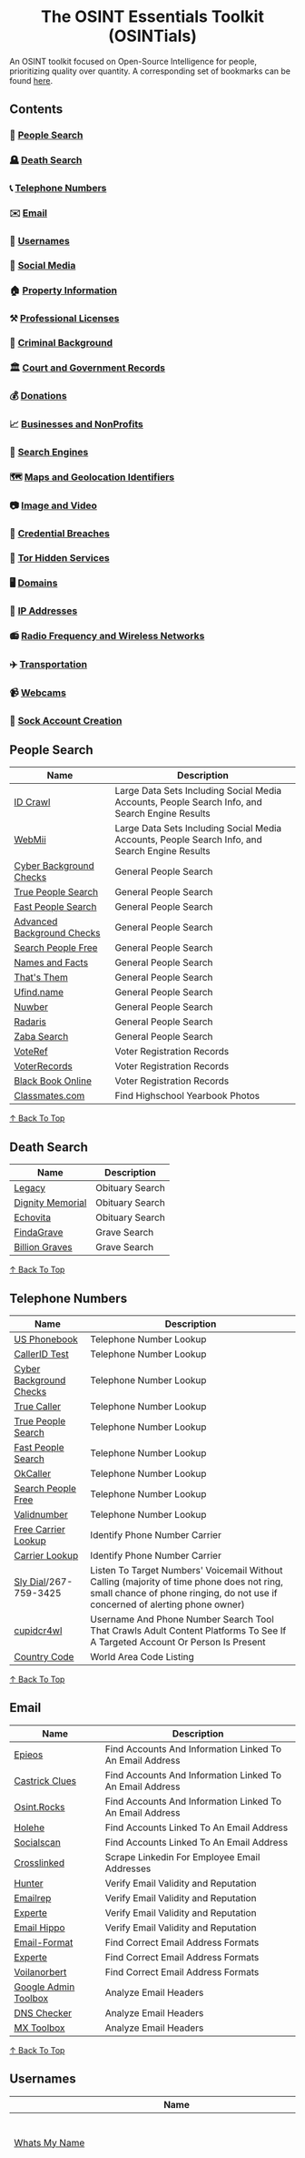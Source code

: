 <div align="center">
  
# The OSINT Essentials Toolkit (OSINTials)

</div>

An OSINT toolkit focused on Open-Source Intelligence for people, prioritizing quality over quantity. A corresponding set of bookmarks can be found [here](https://github.com/OSINTI4L/The-Kitchen-Sink/blob/main/Bookmarks/OSINTial-Bookmarks.html).

## Contents
### 🧑 [People Search](#people-search)
### 🪦 [Death Search](#death-search)
### 📞 [Telephone Numbers](#telephone-numbers)
### ✉️ [Email](#email)
### 📛 [Usernames](#usernames)
### 🤡 [Social Media](#social-media)
### 🏠 [Property Information](#property-information)
### ⚒️ [Professional Licenses](#professional-licenses)
### 🚓 [Criminal Background](#criminal-background)
### 🏛️ [Court and Government Records](#court-and-government-records)
### 💰 [Donations](#donations)
### 📈 [Businesses and NonProfits](#businesses-and-nonprofits)
### 🔎 [Search Engines](#search-engines)
### 🗺️ [Maps and Geolocation Identifiers](#maps-and-geolocation-identifiers)
### 📷 [Image and Video](#image-and-video)
### 🪪 [Credential Breaches](#credential-breaches)
### 🧅 [Tor Hidden Services](#tor-hidden-services)
### 🖥️ [Domains](#domains)
### 🔢 [IP Addresses](#ip-addresses)
### 📻 [Radio Frequency and Wireless Networks](#radio-frequency-and-wireless-networks)
### ✈️ [Transportation](#transportation)
### 📹 [Webcams](#webcams)
### 🧦 [Sock Account Creation](#sock-account-creation)
## People Search

|Name|Description|
|----|-----------|
|[ID Crawl](https://www.idcrawl.com/)|Large Data Sets Including Social Media Accounts, People Search Info, and Search Engine Results|
|[WebMii](https://webmii.com)|Large Data Sets Including Social Media Accounts, People Search Info, and Search Engine Results|
|[Cyber Background Checks](https://Cyberbackgroundchecks.com)| General People Search|
|[True People Search](https://Truepeoplesearch.com)| General People Search|
|[Fast People Search](https://Fastpeoplesearch.com)| General People Search|
|[Advanced Background Checks](https://advancedbackgroundchecks.com)| General People Search|
|[Search People Free](https://searchpeoplefree.com)| General People Search|
|[Names and Facts](https://namesandfacts.com)| General People Search|
|[That's Them](https://thatsthem.com)| General People Search|
|[Ufind.name](https://ufind.name)| General People Search|
|[Nuwber](https://nuwber.com)| General People Search|
|[Radaris](https://radaris.com)| General People Search|
|[Zaba Search](https://www.zabasearch.com)| General People Search|
|[VoteRef](https://Voteref.com)|Voter Registration Records|
|[VoterRecords](https://voterrecords.com)|Voter Registration Records|
|[Black Book Online](https://www.blackbookonline.info/USA-Voter-Records.aspx)|Voter Registration Records|
|[Classmates.com](https://classmates.com)|Find Highschool Yearbook Photos|
  
[↑ Back To Top](#contents)

## Death Search

|Name|Description|
|----|-----------|
|[Legacy](https://Legacy.com/search)|Obituary Search|
|[Dignity Memorial](https://Www.dignitymemorial.com)|Obituary Search|
|[Echovita](https://echovita.com/us)|Obituary Search|
|[FindaGrave](https://findagrave.com)|Grave Search|
|[Billion Graves](https://billiongraves.com)|Grave Search|

[↑ Back To Top](#contents)

## Telephone Numbers
|Name|Description|
|----|-----------|
|[US Phonebook](https://Usphonebook.com)|Telephone Number Lookup|
|[CallerID Test](https://calleridtest.com/)|Telephone Number Lookup|
|[Cyber Background Checks](https://cyberbackgroundchecks.com/phone)|Telephone Number Lookup|
|[True Caller](https://truecaller.com)|Telephone Number Lookup|
|[True People Search](https://truepeoplesearch.com)|Telephone Number Lookup|
|[Fast People Search](https://fastpeoplesearch.com)|Telephone Number Lookup|
|[OkCaller](https://Okcaller.com)|Telephone Number Lookup|
|[Search People Free](https://searchpeoplefree.com/phone-lookup)|Telephone Number Lookup|
|[Validnumber](https://validnumber.com/)|Telephone Number Lookup|
|[Free Carrier Lookup](https://Freecarrierlookup.com)|Identify Phone Number Carrier|
|[Carrier Lookup](https://carrierlookup.com)|Identify Phone Number Carrier|
|[Sly Dial](http://slydial.com)/267-759-3425|Listen To Target Numbers' Voicemail Without Calling (majority of time phone does not ring, small chance of phone ringing, do not use if concerned of alerting phone owner)|
|[cupidcr4wl](https://github.com/OSINTI4L/cupidcr4wl)|Username And Phone Number Search Tool That Crawls Adult Content Platforms To See If A Targeted Account Or Person Is Present|
|[Country Code](https://countrycode.org/)|World Area Code Listing|

[↑ Back To Top](#contents)

## Email
|Name|Description|
|----|-----------|
|[Epieos](https://epieos.com)|Find Accounts And Information Linked To An Email Address|
|[Castrick Clues](https://castrickclues.com/)|Find Accounts And Information Linked To An Email Address|
|[Osint.Rocks](https://osint.rocks)|Find Accounts And Information Linked To An Email Address|
|[Holehe](https://github.com/megadose/holehe)|Find Accounts Linked To An Email Address|
|[Socialscan](github.com/iojw/socialscan)|Find Accounts Linked To An Email Address|
|[Crosslinked](https://github.com/m8sec/crosslinked)|Scrape Linkedin For Employee Email Addresses|
|[Hunter](https://hunter.io/email-verifier)|Verify Email Validity and Reputation|
|[Emailrep](https://emailrep.io)|Verify Email Validity and Reputation|
|[Experte](https://www.experte.com/email-verification)|Verify Email Validity and Reputation|
|[Email Hippo](https://tools.verifyemailaddress.io)|Verify Email Validity and Reputation|
|[Email-Format](https://www.email-format.com)|Find Correct Email Address Formats|
|[Experte](https://www.experte.com/email-finder)|Find Correct Email Address Formats|
|[Voilanorbert](https://www.voilanorbert.com)|Find Correct Email Address Formats|
|[Google Admin Toolbox](https://toolbox.googleapps.com/apps/messageheader/)|Analyze Email Headers|
|[DNS Checker](https://dnschecker.org/email-header-analyzer.php)|Analyze Email Headers|
|[MX Toolbox](https://mxtoolbox.com/EmailHeaders.aspx)|Analyze Email Headers|

[↑ Back To Top](#contents)

## Usernames
|Name|Description|
|----|-----------|
|[Whats My Name](https://Whatsmyname.app)|Find Accounts Associated With A Username|
|[cupidcr4wl](https://github.com/OSINTI4L/cupidcr4wl)|Username And Phone Number Search Tool That Crawls Adult Content Platforms To See If A Targeted Account Or Person Is Present|
|[NameCheckup](https://namecheckup.com)|Find Accounts Associated With A Username|
|[Name Vine](https://namevine.com)|Find Accounts Associated With A Username|
|[Check User Names](https://Checkusernames.com)|Find Accounts Associated With A Username|
|[Name Checkr](https://Namecheckr.com)|Find Accounts Associated With A Username|
|[Instant Username Search](https://instantusername.com/#/)|Find Accounts Associated With A Username|
|[Sherlock](https://github.com/sherlock-project)|Find Accounts Associated With A Username|
|[Maigret](https://github.com/soxoj/maigret)|Find Accounts Associated With A Username|
|[Blackbird](https://github.com/p1ngul1n0/blackbird)|Find Accounts Associated With A Username|
|[WhatsMyName-Python](https://github.com/C3n7ral051nt4g3ncy/WhatsMyName-Python)|Find Accounts Associated With A Username|
|[Spiderfoot](https://github.com/smicallef/spiderfoot)|Find Accounts Associated With A Username|
|```https://www.google.com/maps/contrib/EnterGoogleIDNumberHere```|URL Structure To View Google Maps Account Info (Reviews and Photos) Of A Google Account ID|
|```https://web.archive.org/web/*/plus.google.com/EnterGoogleIDNumberHere*```|URL Structure To View Google Plus Archive Info Of A Google Account ID|

[↑ Back To Top](#contents)

## Social Media
|Name|Description|
|----|-----------|
|- [Instagram](https://instagram.com)|Social Media Plaform|
|&nbsp;&nbsp;&nbsp;&nbsp;[Instagram - Insta Stories Viewer](https://insta-stories-viewer.com)|View Instagram Profiles|
|&nbsp;&nbsp;&nbsp;&nbsp;[Instagram - ImgInn](https://imginn.com)|View Instagram Profiles|
|&nbsp;&nbsp;&nbsp;&nbsp;[Instagram - Inflact](https://inflact.com/tools/profile-analyzer/)|View Instagram Profiles And Analytics|
|&nbsp;&nbsp;&nbsp;&nbsp;[Instagram - Instahunt](https://instahunt.huntintel.io)|View Instagram Posts By Location (interactive map)|
|- [Facebook](https://facebook.com)|Social Media Plaform|
|- [Twitter (X)](https://twitter.com)|Social Media Plaform|
|&nbsp;&nbsp;&nbsp;&nbsp;[Twitter (X) - Birdhunt](https://birdhunt.huntintel.io)|View Tweets By Location (interactive map)|
|- [Pinterest](https://pinterest.com)|Social Media Plaform|
|- [Tumblr](https://tumblr.com)|Social Media Plaform|
|- [Patreon](https://www.patreon.com/)|Social Media Plaform|
|&nbsp;&nbsp;&nbsp;&nbsp;[Patreon - Graphtreon](https://graphtreon.com/)|Patreon Analytics|
|- [TikTok](https://tiktok.com)|Social Media Plaform|
|&nbsp;&nbsp;&nbsp;&nbsp;[TikTok - Live](https://tiktok.com/live)|Social Media Plaform|
|- [Reddit](https://reddit.com)|Social Media Plaform|
|- [Imgur](https://imgur.com/)|Social Media Image Board|
|- [Youtube](https://youtube.com)|Social Media Plaform|
|&nbsp;&nbsp;&nbsp;&nbsp;[Youtube - Live](https://Youtube.com/live)|Social Media Plaform|
|&nbsp;&nbsp;&nbsp;&nbsp;&nbsp;[Youtube - Anilyzer](https://anilyzer.com)|View Youtube Videos Frame By Frame|
|&nbsp;&nbsp;&nbsp;&nbsp;&nbsp;[Youtube - MW Geofind](https://mattw.io/youtube-geofind/location)|View Youtube Videos By Location (interactive map)|
|&nbsp;&nbsp;&nbsp;&nbsp;&nbsp;[Youtube - MW Metadata](https://mattw.io/youtube-metadata/)|View Youtube Video Metadata|
|&nbsp;&nbsp;&nbsp;&nbsp;&nbsp;[Youtube - Channel Crawler](https://channelcrawler.com)|Find Youtube Channels By Filters|
|- [Twitch](https://Twitch.tv)|Social Media Plaform|
|- [Telegram](https://telegram.org)|Social Media Platform|
|&nbsp;&nbsp;&nbsp;&nbsp;[Telegram - OSINT Toolkit For Telegram](https://github.com/ItIsMeCall911/Awesome-Telegram-OSINT)|Social Media Platform|
|- [Snapchat](https://www.snapchat.com/)|Social Media Plaform|
|&nbsp;&nbsp;&nbsp;&nbsp;Snapchat - ```https://www.snapchat.com/add/EnterUsernameHere```|Snapchat URL Structure For Viewing Accounts|
|&nbsp;&nbsp;&nbsp;&nbsp;[Snapchat - Snapchat Map](https://Map.snapchat.com)|View Snapchat Stories By Location (interactive map)|
|- [Linktree](https://linktr.ee)|Social Media Platform Link Directory|
|&nbsp;&nbsp;&nbsp;&nbsp;Linktree - ```https://linktr.ee/EnterUsernameHere```|LinkTree URL Structure For Viewing Accounts|
|- [Tinder](https://tinder.com/)|Dating Platform|
|&nbsp;&nbsp;&nbsp;&nbsp;Tinder - ```https://tinder.com/@EnterUsernameHere```|Tinder URL Structure For Viewing Accounts|
|- [Onlyfans](https://onlyfans.com)|NSFW Social Media Platform
|&nbsp;&nbsp;&nbsp;&nbsp;Onlyfans - ```https://onlyfans.com/EnterUsernameHere```|Onlyfans URL Structure For Viewing Accounts|
|&nbsp;&nbsp;&nbsp;&nbsp;[Onlyfans - OnlyFinder](https://onlyfinder.com)|Onlyfans Lookup Tool|
|&nbsp;&nbsp;&nbsp;&nbsp;[Onlyfans - OnlySearch](https://onlysearch.co/)|Onlyfans Lookup Tool|
|&nbsp;&nbsp;&nbsp;&nbsp;[Onlyfans - FansMetrics](https://fansmetrics.com)|Onlyfans Lookup Tool|
|&nbsp;&nbsp;&nbsp;&nbsp;[Onlyfans - Hubite](https://hubite.com/en/)|Onlyfans Lookup Tool|
|- [Boardreader](https://boardreader.com/)|Forum/Community Search Engine|
|- [Social Searcher](https://Social-searcher.com)|Lookup Social Media By Posts That Mention Target|
|- [Social Blade](https://socialblade.com/)|Social Media Profile Analytics|

[↑ Back To Top](#contents)

## Property Information
|Name|Description|
|----|-----------|
|[US Appraisal District Link Directory](https://www.blackbookonline.info/USA-Property.aspx)|US Appraisal/Assesor/Tax Property Lookup|
|[US Assesor and Property Tax Records](https://www.publicrecords.onlinesearches.com/Assesor-and-Property-Tax-Records.htm)|US Appraisal/Assesor/Tax Property Lookup|
|[BlackBookOnline Asset Locator](https://Www.blackbookonline.info/assetsearch.aspx)|US Appraisal/Assesor/Tax Property Lookup|
|[Homemetry](https://homemetry.com/)|Home Realtor Search|
|[Rehold](https://rehold.com)|Home Realtor Search|
|[Homes.com](https://homes.com)|Home Realtor Search|
|[Realtor](https://realtor.com)|Home Realtor Search|
|[Zillow](https://zillow.com)|Home Realtor Search|
|[Redfin](https://redfin.com)|Home Realtor Search|

[↑ Back To Top](#contents)

## Professional Licenses
|Name|Description|
|----|-----------|
|[Black Book Online](https://www.blackbookonline.info/USA-Professional-Licenses.aspx)|US Licenses Master Lists|
|[BRBPub](https://www.brbpub.com)|US Licenses Master Lists|
|[HealthGuidesUSA](https://healthguideusa.org)|Medical License Lookup (US)|
|[American BAR](https://www.americanbar.org/groups/legal_services/flh-home/flh-lawyer-licensing/)|Law License Lookup (US)|
|[LinkedIn](https://www.linkedin.com/)|Individual and Company Professional Information|
|[LinkedIn - Search Tool](https://freepeoplesearchtool.com)|Linkedin Tool That Can Retrieve Results Without an Account|

[↑ Back To Top](#contents)

## Criminal Background
|Name|Description|
|----|-----------|
|[Black Book Online](https://blackbookonline.info/criminalsearch/aspx)|US Criminal Background Search|
|[Arrests.org](https://arrests.org/)|US Criminal Background Search|
|[Jail Base](https://www.jailbase.com)|US Criminal Background Search|
|[Busted Newspaper](https://bustednewspaper.com)|US Criminal Background Search|
|[Mugshots Zone](https://mugshots.zone)|US Criminal Background Search|
|[VineLink](https://vinelink.com)|US Criminal Background Search|
|[Federal BOP Inmate Lookup](https://www.justice.gov/action-center/locate-pr)|US Inmate Lookup|
|[State Inmate lookup](https://www.blackbookonline.info/USA-Inmates.aspx)|US Inmate Lookup|
|[Sex Offender Database](https://nsopw.gov/)|US Sex Offender Search|
|[State Warrant Search](https://www.blackbookonline.info/USA-arrest-warrants.aspx)|US Warrants Search|

[↑ Back To Top](#contents)

## Court and Government Records
|Name|Description|
|----|-----------|
|[Black Book Online](https://www.blackbookonline.info/USA-County-Court-Records.aspx)|County Court Records|
|[Unicourt](https://unicourt.com)|Court Records|
|[Judy Records](https://Www.judyrecords.com)|Court Records|
|[Gov Info](https://Govinfo.gov)|Court Records|
|[Black Book Online](https://Www.blackbookonline.info/USA-Counties.aspx)|Public Records|
|[US FOIA](https://www.foia.gov)|US Freedom Of Information Search|
|[US DOL FOIA](https://www.dol.gov/general/foia)|US Department Of Labor Information Search|
|[DOL Union Search](https://dol.gov/agencies/olms)|US Department Of Labor Union Financial Reports|
|[USA Spending](https://Usaspending.gov)|US Government Contracts Seach|

[↑ Back To Top](#contents)

## Donations
|Name|Description|
|----|-----------|
|[Open Secrets](https://Opensecrets.org)|Search What Campaigns An Individual Has Donated To|
|[FEC Donations](https://www.fec.gov/introduction-campaign-finance/how-to-research-public-records/individual-contributions/)|US Federal Election Commission Campaign Donations|

[↑ Back To Top](#contents)

## Businesses and NonProfits
|Name|Description|
|----|-----------|
|[Open Corporates](https://Opencorporates.com)|Business Information Search|
|[Corporation Wiki](https://corporationwiki.com/companies)|Business Information Search|
|[Crunchbase](https://Crunchbase.com)|Business Information Search|
|[Cobalt Intelligence](https://cobaltintelligence.com/secretary-of-state-business-search)|Business Information Search|
|[AihitData](https://www.aihitdata.com)|Business Information Search|
|[US SEC](https://sec.gov/search-filings)|US Securities and Exchange Commission Business Records|
|[Yelp](https://www.yelp.com/)|Business Reviews/Reputation|
|[Indeed](https://www.indeed.com)|Business Reviews/Reputation|
|[Better Business Bureau](https://www.bbb.org/)|Business Reviews/Reputation|
|[IRS.gov](https://www.irs.gov/charities-non-profits/tax-exempt-organization-search)|Non-Profit/Charity Tax Records|
|[Pro Publica](https://projects.propublica.org/nonprofits/)|Non-Profit/Charity Tax Records|

[↑ Back To Top](#contents)

## Search Engines
|Name|Description|
|----|-----------|
|[Google](https://google.com)|Google Search Engine|
|&nbsp;&nbsp;&nbsp;&nbsp;[Google - (advanced search)](https://Google.com/advanced_search)|Advanced Google Search Engine|
|&nbsp;&nbsp;&nbsp;&nbsp;[Google - Dorks Cheat Sheet](https://usersearch.org/updates/2023/02/05/the-ultimate-google-dorking-cheatsheet-2023/)|Google Dorking Syntax Cheat Sheet|
|&nbsp;&nbsp;&nbsp;&nbsp;[Dork Genius](https://dorkgenius.com)|AI Tool That Creates Google Dork Syntax Based On Text Input|
|&nbsp;&nbsp;&nbsp;&nbsp;[File Type Extensions List](https://en.wikipedia.org/wiki/List_of_file_formats)|Use To Find Correct File Type Extension For Google Dorking|
|&nbsp;&nbsp;&nbsp;&nbsp;[Google Hacking Database](https://www.exploit-db.com/google-hacking-database)|Various Hacking/OSINT Google Dorks Syntax|
|[Bing](https://bing.com)|Bing Search Engine|
|&nbsp;&nbsp;&nbsp;&nbsp;[Bing - Dorks Cheat Sheet](https://www.sidegains.com/search-engines/bing-search-operators-cheat-sheet/)|Bing Dorking Syntax Cheat Sheet|
|[Yandex](https://yandex.com)|Bing Search Engine|
|[DuckDuckGo](https://duckduckgo.com)|DuckDuckGo Search Engine|
|[Qwant](https://qwant.com)|Qwant Search Engine|
|[Yahoo](https://yahoo.com)|Yahoo Search Engine|
|&nbsp;&nbsp;&nbsp;&nbsp;[Yahoo - (advanced search)](https://search.yahoo.com/web/advanced)|Yahoo Advanced Search Engine|
|[Brave](https://search.brave.com)|Brave Search Engine|
|[Wayback Machine](https://archive.org)|Search Archived Webpages|
|[Master Dork List](https://github.com/cipher387/Dorks-collections-list)|Master List For Dorking Syntax Accross Various Search Engines|

[↑ Back To Top](#contents)

## Maps and Geolocation Identifiers
|Name|Description|
|----|-----------|
|[Google Maps](https://maps.google.com)|Maps Service|
|&nbsp;&nbsp;&nbsp;&nbsp;[Instant Street View](https://instantstreetview.com)|Snap To Google Street View|
|&nbsp;&nbsp;&nbsp;&nbsp;[Google Earth](https://earth.google.com/)|Maps Service|
|[Bing Maps](https://www.bing.com/maps)|Maps Service|
|[Yandex Maps](https://yandex.com/maps/)|Maps Service|
|[Map Quest](https://www.mapquest.com)|Maps Service|
|[Open Street Map](https://openstreetmap.org)|Maps Service|
|[Satellites.Pro](https://satellites.pro/)|Maps Service|
|[Geospy](https://geospy.ai)|AI Image Geolocation|
|[Find Pic Location](https://findpiclocation.com/)|AI Image Geolocation|
|[Bellingcat OSM Search](https://osm-search.bellingcat.com/)|Geolocation Based On Inputting The Description Of An Image|
|[Geohints](https://geohints.com/)|Geolocation Identifiers Master List|
|[Geomastr](https://geomastr.com/)|Geolocation Identifiers Master List|
|[IEC](https://www.iec.ch/world-plugs)|World List Of Electrical Outlets|
|[Flagpedia](https://flagpedia.net/index)|World List Of Country Flags|
|[Plant Net](https://identify.plantnet.org/)|Identify Plants In Images And See Where They Are Native To|
|[Sun Earth Tools](https://www.sunearthtools.com/dp/tools/pos_sun.php)|Identify Time And Date By Sun/Shadow Position|
|[Shade Map](https://shademap.app/)|Identify Time And Date By Sun/Shadow Position|

[↑ Back To Top](#contents)

## Image and Video
|Name|Description|
|----|-----------|
|[Google Images](https://images.google.com)|Image Search|
|[Bing Images](https://bing.com/images)|Image Search|
|[Yandex Images](https://yandex.com/images/)|Image Search|
|[Lenso AI](https://lenso.ai/)|AI Image Search (Can Also Be Used As Facial Recognition)|
|[Shutterstock](https://www.shutterstock.com)|Image Search|
|[Alamy](https://www.alamy.com/)|Image Search|
|[Tineye](https://tineye.com)|Image Search|
|[Face Comparison](https://facecomparison.toolpie.com/)|Compare Two Images To See If They Are The Same Person|
|[Face Shape](https://www.faceshape.com/face-compare)|Compare Two Images To See If They Are The Same Person|
|[Facecheck](https://facecheck.id)|Facial Recognition|
|[Pimeyes](https://pimeyes.com)|Facial Recognition|
|[Search4Faces](https://www.search4faces.com/en/)|Facial Recognition|
|[Remove.bg](https://remove.bg)|Removes The Background Of An Image|
|[Cleaup.Pictures](https://cleanup.pictures)|Removes Objects From An Image|
|[Upscayl](https://upscayl.org)|Image Upscaler|
|[Pinetools](https://pinetools.com/c-images/)|Apply Filters To Analyze An Image|
|[FotoForensics](https://fotoforensics.com/)|Apply Filters To Analyze An Image|
|[Forensically](https://29a.ch/photo-forensics/)|Apply Filters To Analyze An Image|
|[ImgOps](https://imgops.com)|EXIF Data Viewer|
|[jExifToolGUI](https://flathub.org/apps/io.github.hvdwofl.jExifToolGUI)|EXIF Data Viewer|
|[ExitTool](https://exiftool.org/)|EXIF Data Viewer|
|[xeuledoc](https://github.com/Malfrats/xeuledoc)|Google Document Metadata Viewer|
|[Extract Metadata](https://Extractmetadata.com)|Metadata Viewer|
|[Exif Info](https://Exifinfo.org)|Metadata Viewer|
|[Online Decoder](https://Online-barcode-reader.com)|Barcode Scanner|
|[Online Barcode](https://Onlinebarcodereader.com)|Barcode Scanner|
|[Online Barcode Reader](https://Online-barcode-reader.inliteresearch.com)|Barcode Scanner|
|[Google Translate](https://translate.google.com)|Use To Identify And Translate Text In Images|
|[yt-dlp](https://github.com/yt-dlp/yt-dlp)|Video Downloader|
|[Video Downloader](https://flathub.org/apps/com.github.unrud.VideoDownloader)|Video Downloader|

[↑ Back To Top](#contents)

## Credential Breaches
|Name|Description|
|----|-----------|
|[Pentester](https://pentester.com)|Credential Breach Lookup|
|[Breach Directory](https://breachdirectory.org)|Credential Breach Lookup|
|[Dehashed](https://dehashed.com)|Credential Breach Lookup|
|[BreachBase](https://breachbase.com)|Credential Breach Lookup|
|[Leakcheck](https://leakcheck.net)|Credential Breach Lookup|
|[IntelX](https://intelx.io)|Credential Breach Lookup|
|[Leak-Lookup](https://leak-lookup.com)|Credential Breach Lookup|
|[HackCheck](https://hackcheck.io)|Credential Breach Lookup|
|[LeakPeek](https://leakpeek.com)|Credential Breach Lookup|
|[Have I Been Pwned](https://Haveibeenpwned.com)|Credential Breach Lookup|
|[Have I Been Zuckered](https://haveibeenzuckered.com)|Search A Phone Number To See If it Was in 2019 Facebook Data Breach|
|[Illicit Services](https://search.illicit.services/)|Credential Breach Lookup (currently down)| - Currently Down|
|[Breach Parse](https://github.com/hmaverickadams/breach-parse)|Data Breach Parsing Tool|

[↑ Back To Top](#contents)

## Tor Hidden Services
>**A NOTE ON THIS SECTION**, if you do not see certain directories, search engines, or forums in this list it's for a reason. I refuse to list any hidden services that do not utilize filters or have rules in place to prevent indexing egregiously degenerate content.
### Link Directories
**Daunt.Link**
- daunt.link
- dauntdatakit2xi4usevwp3pajyppsgsrbzkfqyrp6ufsdwrnm6g5tqd.onion

**Tor.Taxi**
- tor.taxi
- tortaxi2dev6xjwbaydqzla77rrnth7yn2oqzjfmiuwn5h6vsk2a4syd.onion

**Dark.Fail**
- dark.fail
- darkfailenbsdla5mal2mxn2uz66od5vtzd5qozslagrfzachha3f3id.onion

**TheTorTimes**
- tortimes.com
- tortimeswqlzti2aqbjoieisne4ubyuoeiiugel2layyudcfrwln76qd.onion
- tortimeswqlzti2aqbjoieisne4ubyuoeiiugel2layyudcfrwln76qd.onion/forums/
- tortimeswqlzti2aqbjoieisne4ubyuoeiiugel2layyudcfrwln76qd.onion/onions/

**Dread/d/HiddenService**
>A subdread for mass posting of hidden services
- dreadytofatroptsdj6io7l3xptbet6onoyno2yv7jicoxknyazubrad.onion/d/HiddenService

### Forums
**Dread**
>This is a darknet social media platform similar to Reddit
- dreadytofatroptsdj6io7l3xptbet6onoyno2yv7jicoxknyazubrad.onion
- g66ol3eb5ujdckzqqfmjsbpdjufmjd5nsgdipvxmsh7rckzlhywlzlqd.onion

**Pitch**
>This is a darknet social media platform similar to Twitter
- pitchprash4aqilfr7sbmuwve3pnkpylqwxjbj2q5o4szcfeea6d27yd.onion
- pitchzzzoot5i4cpsblu2d5poifsyixo5r4litxkukstre5lrbjakxid.onion

**Reddit**

r/onions, r/darknet, r/deepweb, r/TOR, r/tails
- reddittorjg6rue252oqsxryoxengawnmo46qy4kyii5wtqnwfj4ooad.onion/r/onions/
- reddittorjg6rue252oqsxryoxengawnmo46qy4kyii5wtqnwfj4ooad.onion/r/darknet/
- reddittorjg6rue252oqsxryoxengawnmo46qy4kyii5wtqnwfj4ooad.onion/r/deepweb/
- reddittorjg6rue252oqsxryoxengawnmo46qy4kyii5wtqnwfj4ooad.onion/r/TOR/
- reddittorjg6rue252oqsxryoxengawnmo46qy4kyii5wtqnwfj4ooad.onion/r/tails/
### Search Engines
**Ahmia**
- ahmia.fi
- juhanurmihxlp77nkq76byazcldy2hlmovfu2epvl5ankdibsot4csyd.onion

**VormWeb**
- vormweb.de/en/
- volkancfgpi4c7ghph6id2t7vcntenuly66qjt6oedwtjmyj4tkk5oqd.onion/en/

**DuckDuckGo**
- duckduckgo.com
- duckduckgogg42xjoc72x3sjasowoarfbgcmvfimaftt6twagswzczad.onion

**Brave**
- search.brave.com
- search.brave4u7jddbv7cyviptqjc7jusxh72uik7zt6adtckl5f4nwy2v72qd.onion

**Recon**
>A DNM search engine
- recon222tttn4ob7ujdhbn3s4gjre7netvzybuvbq2bcqwltkiqinhad.onion

**Dig**
>A search engine for finding DNM vendors
- digdig2nugjpszzmqe5ep2bk7lqfpdlyrkojsx2j6kzalnrqtwedr3id.onion
### Journalism & Resources
**Distributed Denial of Secrets**
>A Journalist organization that archives and publishes hacked and leaked documents
>(no onion URL available at this time)
- ddosecrets.com

**RiseUp**
>A service hosting organization for individuals such as journalists
- riseup.net
- vww6ybal4bd7szmgncyruucpgfkqahzddi37ktceo3ah7ngmcopnpyyd.onion

**The NewYork Times**
- nytimes.com
- nytimesn7cgmftshazwhfgzm37qxb44r64ytbb2dj3x62d2lljsciiyd.onion

**Pro Publica**
- propublica.org
- p53lf57qovyuvwsc6xnrppyply3vtqm7l6pcobkmyqsiofyeznfu5uqd.onion

**The Guardian**
- theguardian.com
- guardian2zotagl6tmjucg3lrhxdk4dw3lhbqnkvvkywawy3oqfoprid.onion

[↑ Back To Top](#contents)

## Domains
|Name|Description|
|----|-----------|
|[VirusTotal](https://virustotal.com)|URL Scanning|
|[Cloudflare Radar](https://radar.cloudflare.com/scan)|URL Scanning|
|[URLscan.io](https://urlscan.io/)|URL Scanning|
|[Redirect Detective](https://redirectdetective.com/index.html)|URL Mapping|
|[Unfurl](https://dfir.blog/unfurl/)|URL Mapping|
|[Check Short URL](https://checkshorturl.com)|Short URL Info|
|[url2png](https://www.url2png.com/)|Domain Landing Page Snapshot|
|[ViewDNS](https://viewdns.info)|Domain Lookup|
|[Domain Tools](https://Whois.domaintools.com)|Domain Lookup|
|[Threat Intelligence Platform](https://threatintelligenceplatform.com)|Domain Lookup|
|[Whoisology](https://Whoisology.com)|Domain Lookup|
|[Whoxy](https://whoxy.com)|Historical Domain Registration|
|[Whois History](https://whois-history.whoisxmlapi.com)|Historical Domain Registration|
|[Follow That Page](https://followthatpage.com)|Sends Email Notifications When Webpages Change|
|[Visual Ping](https://visualping.io)|Sends Email Notifications When Webpages Change|
|[Spy On Web](https://spyonweb.com)|Domain Analytic IDs|
|[Analyze ID](https://analyzeid.com)|Domain Analytic IDs|
|[Built With](https://builtwith.com)|Domain Analytic IDs|
|[DNSLytics](https://dnslytics.com/reverse-analytics)|Domain Analytic IDs|
|[Hacker Target](https://hackertarget.com/reverse-analytics-search)|Find Historic Analytics IDs Used For A Domain|
|[CRT.sh](https://crt.sh)|SSL Certificates Lookup|
|[smallSEOtools](https://smallseotools.com/backlink-checker)|View Domains That Post Links To Your Target Domain|
|[Host.io](https://host.io)|View Domains That Post Links To Your Target Domain|
|[Hacker Target Extract-Links](https://hackertarget.com/extract-links)|Find Links That Are Listed Inside Of A Target Domain|
|[theHarvester](https://github.com/laramies/theHarvester)|Gather Subdomains, Emails, And IP Addresses Of Target Websites|
|[Sublist3r](https://github.com/aboul3la/Sublist3r)|Gather Subdomains Of Target Websites|
|[Photon](https://github.com/s0md3v/Photon)|Gather Information From Target Websites|
|[Metagoofil](https://github.com/opsdisk/metagoofil)|Discover Documents Listed On Target Websites|
|[Spiderfoot](https://github.com/smicallef/spiderfoot)|Gather Information From Target Websites|
|[httrack](https://github.com/xroche/httrack)|Mirror A Website Locally|
|[WebAppReader](https://flathub.org/apps/org.mintguide.WebAppReader)|Mirror A Website Locally|

[↑ Back To Top](#contents)

## IP Addresses
|Name|Description|
|----|-----------|
|[IP Lookup](https://Ip-lookup.org)|IP Address Lookup (Shows If A Proxy, VPN, or Tor Is Being Used)|
|[Ipinfo.io](https://ipinfo.io)|IP Address Lookup (Shows If A Proxy, VPN, or Tor Is Being Used)|
|[IP Location](https://Iplocation.net)|IP Address Lookup|
|[That's Them](https://thatsthem.com/reverse-ip-lookup)|IP Address Lookup|
|[Abuse IPDB](https://www.abuseipdb.com)|Malicious IP Address Lookup|
|[Tor Project](https://metrics.torproject.org/rs.html#search)|Look Up Information About Tor Relays|
|[Tor Project](https://metrics.torproject.org/exonerator.html)|Search An IP Address To See If It Was Ever Used As A Tor Relay|
|[I Know What You Download](https://iknowwhatyoudownload.com)|Search An IP Address To See What Torrents An IP Address Has Downloaded|

[↑ Back To Top](#contents)

## Radio Frequency and Wireless Networks
|Name|Description|
|----|-----------|
|[Radio Reference](https://www.radioreference.com)|Radio Frequency Database|
|[Radio Locator](https://radio-locator.com/)|Radio Station Frequency Database|
|[FCC ID Database](https://fccid.io/)|Radio FCC ID Database|
|[Broadcastify](https://www.broadcastify.com/)|Live Radio Traffic (including police and fire)|
|[Wigle](https://www.wigle.net)|Wireless Network Map|

[↑ Back To Top](#contents)

## Transportation
|Name|Description|
|----|-----------|
|[Epic VIN](https://epicvin.com)|Vehicle VIN/LP Lookup|
|[Vin Check](https://vincheck.inf)|Vehicle VIN Lookup|
|[VIN Gurus](https://vingurus.com)|Vehicle VIN Lookup|
|[ADSB Exchange](https://globe.adsbexchange.com/)|Live Flight Tracking|
|[Flight Radar 24](https://www.flightradar24.com/)|Live Flight Tracking|
|[Flightaware](https://www.flightaware.com/live/)|Live Flight Tracking|
|[Vessel Finder](https://www.vesselfinder.com)|Live Maritime Tracking|
|[Vessel Tracker](https://www.vesseltracker.com)|Live Maritime Tracking|
|[Marine Traffic](https://marinetraffic.com)|Live Maritime Tracking|
|[geOps](https://mobility.portal.geops.io)|Live Railway Tracking|
|[Open Railway Map](https://www.openrailwaymap.org)|Railway Map|
|[Track-Trace](https://www.track-trace.com)|Cargo And Shipping Tracking|

[↑ Back To Top](#contents)

## Webcams
|Name|Description|
|----|-----------|
|[CamScape](https://www.camscape.com)|Live Webcam Monitoring|
|[WorldCam](https://worldcam.eu)|Live Webcam Monitoring|
|[EarthCam](https://www.earthcam.com)|Live Webcam Monitoring|

[↑ Back To Top](#contents)

## Sock Account Creation
|Name|Description|
|----|-----------|
|[PERSONA Masterlist](https://start.me/p/ZkMLp5/persona)|Master List Of Tools For Persona Creation|
|[Fake Name Generator](https://Fakenamegenerator.com)|Generate Sock Puppet Names|
|[Fake Identity Generator](https://backgroundchecks.org/justdeleteme/fake-identity-generator/)|Generate Sock Puppet Identities|
|[ID Creator](https://www.idcreator.com)|Generate Sock Puppet ID Cards|
|[Fake Biography Generator](https://www.character-generator.org.uk/bio/)|Generate A Biography For Your Sock Puppet|
|[This Resume Does Not Exist](https://thisresumedoesnotexist.com)|Generate Sock Puppet Resumes|
|[This Person Does Not Exist](https://Thispersondoesnotexist.com)|Generate Sock Puppet Profile Pictures|
|[This Rental Does Not Exist](https://Thisrentaldoesnotexist.com)|Generate Sock Puppet Housing Photos|
|[Proton Mail](proton.me)|Long Term Encrypted Email Service|
|[Simple Login](simplelogin.io)|Email Alias Forwarding Service|
|[Temp-Mail](https://temp-mail.org/en/)|Burner Email Service|
|[Guerrilla Mail](https://www.guerrillamail.com/)|Burner Email Service|
|[10 Minute Mail](https://10minutemail.com/)|Burner Email Service|


[↑ Back To Top](#contents)
